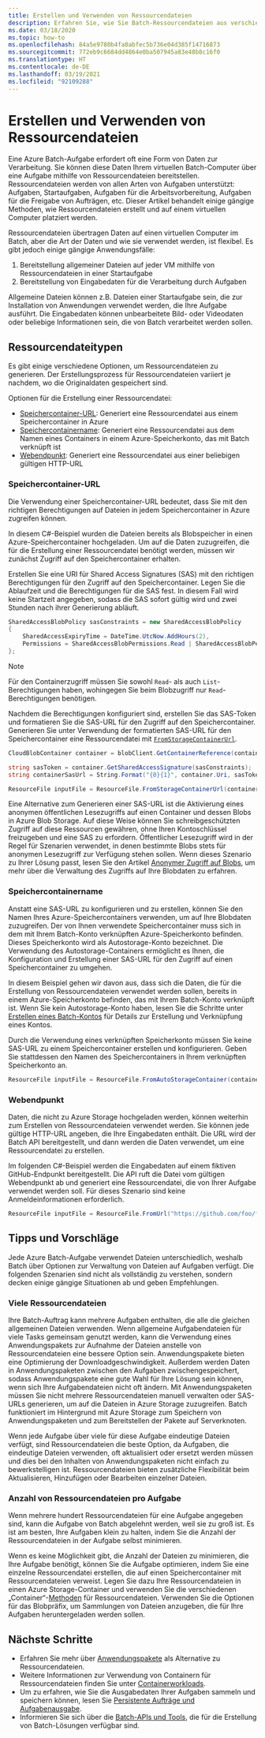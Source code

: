 ```yaml
---
title: Erstellen und Verwenden von Ressourcendateien
description: Erfahren Sie, wie Sie Batch-Ressourcendateien aus verschiedenen Eingabequellen erstellen. Dieser Artikel behandelt einige gängige Methoden, wie Ressourcendateien erstellt und auf einer VM platziert werden.
ms.date: 03/18/2020
ms.topic: how-to
ms.openlocfilehash: 84a5e9780b4fa0abfec5b736e04d385f14716873
ms.sourcegitcommit: 772eb9c6684dd4864e0ba507945a83e48b8c16f0
ms.translationtype: HT
ms.contentlocale: de-DE
ms.lasthandoff: 03/19/2021
ms.locfileid: "92109288"
---
```

# <a name="creating-and-using-resource-files"></a>Erstellen und Verwenden von Ressourcendateien

Eine Azure Batch-Aufgabe erfordert oft eine Form von Daten zur Verarbeitung. Sie können diese Daten Ihrem virtuellen Batch-Computer über eine Aufgabe mithilfe von Ressourcendateien bereitstellen. Ressourcendateien werden von allen Arten von Aufgaben unterstützt: Aufgaben, Startaufgaben, Aufgaben für die Arbeitsvorbereitung, Aufgaben für die Freigabe von Aufträgen, etc. Dieser Artikel behandelt einige gängige Methoden, wie Ressourcendateien erstellt und auf einem virtuellen Computer platziert werden.  

Ressourcendateien übertragen Daten auf einen virtuellen Computer im Batch, aber die Art der Daten und wie sie verwendet werden, ist flexibel. Es gibt jedoch einige gängige Anwendungsfälle:

1. Bereitstellung allgemeiner Dateien auf jeder VM mithilfe von Ressourcendateien in einer Startaufgabe
1. Bereitstellung von Eingabedaten für die Verarbeitung durch Aufgaben

Allgemeine Dateien können z.B. Dateien einer Startaufgabe sein, die zur Installation von Anwendungen verwendet werden, die Ihre Aufgabe ausführt. Die Eingabedaten können unbearbeitete Bild- oder Videodaten oder beliebige Informationen sein, die von Batch verarbeitet werden sollen.

## <a name="types-of-resource-files"></a>Ressourcendateitypen

Es gibt einige verschiedene Optionen, um Ressourcendateien zu generieren. Der Erstellungsprozess für Ressourcendateien variiert je nachdem, wo die Originaldaten gespeichert sind.

Optionen für die Erstellung einer Ressourcendatei:

- [Speichercontainer-URL](#storage-container-url): Generiert eine Ressourcendatei aus einem Speichercontainer in Azure
- [Speichercontainername](#storage-container-name): Generiert eine Ressourcendatei aus dem Namen eines Containers in einem Azure-Speicherkonto, das mit Batch verknüpft ist
- [Webendpunkt](#web-endpoint): Generiert eine Ressourcendatei aus einer beliebigen gültigen HTTP-URL

### <a name="storage-container-url"></a>Speichercontainer-URL

Die Verwendung einer Speichercontainer-URL bedeutet, dass Sie mit den richtigen Berechtigungen auf Dateien in jedem Speichercontainer in Azure zugreifen können. 

In diesem C#-Beispiel wurden die Dateien bereits als Blobspeicher in einen Azure-Speichercontainer hochgeladen. Um auf die Daten zuzugreifen, die für die Erstellung einer Ressourcendatei benötigt werden, müssen wir zunächst Zugriff auf den Speichercontainer erhalten.

Erstellen Sie eine URI für Shared Access Signatures (SAS) mit den richtigen Berechtigungen für den Zugriff auf den Speichercontainer. Legen Sie die Ablaufzeit und die Berechtigungen für die SAS fest. In diesem Fall wird keine Startzeit angegeben, sodass die SAS sofort gültig wird und zwei Stunden nach ihrer Generierung abläuft.

```csharp
SharedAccessBlobPolicy sasConstraints = new SharedAccessBlobPolicy
{
    SharedAccessExpiryTime = DateTime.UtcNow.AddHours(2),
    Permissions = SharedAccessBlobPermissions.Read | SharedAccessBlobPermissions.List
};
```

> [!NOTE]
> Für den Containerzugriff müssen Sie sowohl `Read`- als auch `List`-Berechtigungen haben, wohingegen Sie beim Blobzugriff nur `Read`-Berechtigungen benötigen.

Nachdem die Berechtigungen konfiguriert sind, erstellen Sie das SAS-Token und formatieren Sie die SAS-URL für den Zugriff auf den Speichercontainer. Generieren Sie unter Verwendung der formatierten SAS-URL für den Speichercontainer eine Ressourcendatei mit [`FromStorageContainerUrl`](/dotnet/api/microsoft.azure.batch.resourcefile.fromstoragecontainerurl).

```csharp
CloudBlobContainer container = blobClient.GetContainerReference(containerName);

string sasToken = container.GetSharedAccessSignature(sasConstraints);
string containerSasUrl = String.Format("{0}{1}", container.Uri, sasToken);

ResourceFile inputFile = ResourceFile.FromStorageContainerUrl(containerSasUrl);
```

Eine Alternative zum Generieren einer SAS-URL ist die Aktivierung eines anonymen öffentlichen Lesezugriffs auf einen Container und dessen Blobs in Azure Blob Storage. Auf diese Weise können Sie schreibgeschützten Zugriff auf diese Ressourcen gewähren, ohne Ihren Kontoschlüssel freizugeben und eine SAS zu erfordern. Öffentlicher Lesezugriff wird in der Regel für Szenarien verwendet, in denen bestimmte Blobs stets für anonymen Lesezugriff zur Verfügung stehen sollen. Wenn dieses Szenario zu Ihrer Lösung passt, lesen Sie den Artikel [Anonymer Zugriff auf Blobs](../storage/blobs/anonymous-read-access-configure.md), um mehr über die Verwaltung des Zugriffs auf Ihre Blobdaten zu erfahren.

### <a name="storage-container-name"></a>Speichercontainername

Anstatt eine SAS-URL zu konfigurieren und zu erstellen, können Sie den Namen Ihres Azure-Speichercontainers verwenden, um auf Ihre Blobdaten zuzugreifen. Der von Ihnen verwendete Speichercontainer muss sich in dem mit Ihrem Batch-Konto verknüpften Azure-Speicherkonto befinden. Dieses Speicherkonto wird als Autostorage-Konto bezeichnet. Die Verwendung des Autostorage-Containers ermöglicht es Ihnen, die Konfiguration und Erstellung einer SAS-URL für den Zugriff auf einen Speichercontainer zu umgehen.

In diesem Beispiel gehen wir davon aus, dass sich die Daten, die für die Erstellung von Ressourcendateien verwendet werden sollen, bereits in einem Azure-Speicherkonto befinden, das mit Ihrem Batch-Konto verknüpft ist. Wenn Sie kein Autostorage-Konto haben, lesen Sie die Schritte unter [Erstellen eines Batch-Kontos](batch-account-create-portal.md) für Details zur Erstellung und Verknüpfung eines Kontos.

Durch die Verwendung eines verknüpften Speicherkonto müssen Sie keine SAS-URL zu einem Speichercontainer erstellen und konfigurieren. Geben Sie stattdessen den Namen des Speichercontainers in Ihrem verknüpften Speicherkonto an.

```csharp
ResourceFile inputFile = ResourceFile.FromAutoStorageContainer(containerName);
```

### <a name="web-endpoint"></a>Webendpunkt

Daten, die nicht zu Azure Storage hochgeladen werden, können weiterhin zum Erstellen von Ressourcendateien verwendet werden. Sie können jede gültige HTTP-URL angeben, die Ihre Eingabedaten enthält. Die URL wird der Batch API bereitgestellt, und dann werden die Daten verwendet, um eine Ressourcendatei zu erstellen.

Im folgenden C#-Beispiel werden die Eingabedaten auf einem fiktiven GitHub-Endpunkt bereitgestellt. Die API ruft die Datei vom gültigen Webendpunkt ab und generiert eine Ressourcendatei, die von Ihrer Aufgabe verwendet werden soll. Für dieses Szenario sind keine Anmeldeinformationen erforderlich.

```csharp
ResourceFile inputFile = ResourceFile.FromUrl("https://github.com/foo/file.txt", filePath);
```

## <a name="tips-and-suggestions"></a>Tipps und Vorschläge

Jede Azure Batch-Aufgabe verwendet Dateien unterschiedlich, weshalb Batch über Optionen zur Verwaltung von Dateien auf Aufgaben verfügt. Die folgenden Szenarien sind nicht als vollständig zu verstehen, sondern decken einige gängige Situationen ab und geben Empfehlungen.

### <a name="many-resource-files"></a>Viele Ressourcendateien

Ihre Batch-Auftrag kann mehrere Aufgaben enthalten, die alle die gleichen allgemeinen Dateien verwenden. Wenn allgemeine Aufgabendateien für viele Tasks gemeinsam genutzt werden, kann die Verwendung eines Anwendungspakets zur Aufnahme der Dateien anstelle von Ressourcendateien eine bessere Option sein. Anwendungspakete bieten eine Optimierung der Downloadgeschwindigkeit. Außerdem werden Daten in Anwendungspaketen zwischen den Aufgaben zwischengespeichert, sodass Anwendungspakete eine gute Wahl für Ihre Lösung sein können, wenn sich Ihre Aufgabendateien nicht oft ändern. Mit Anwendungspaketen müssen Sie nicht mehrere Ressourcendateien manuell verwalten oder SAS-URLs generieren, um auf die Dateien in Azure Storage zuzugreifen. Batch funktioniert im Hintergrund mit Azure Storage zum Speichern von Anwendungspaketen und zum Bereitstellen der Pakete auf Serverknoten.

Wenn jede Aufgabe über viele für diese Aufgabe eindeutige Dateien verfügt, sind Ressourcendateien die beste Option, da Aufgaben, die eindeutige Dateien verwenden, oft aktualisiert oder ersetzt werden müssen und dies bei den Inhalten von Anwendungspaketen nicht einfach zu bewerkstelligen ist. Ressourcendateien bieten zusätzliche Flexibilität beim Aktualisieren, Hinzufügen oder Bearbeiten einzelner Dateien.

### <a name="number-of-resource-files-per-task"></a>Anzahl von Ressourcendateien pro Aufgabe

Wenn mehrere hundert Ressourcendateien für eine Aufgabe angegeben sind, kann die Aufgabe von Batch abgelehnt werden, weil sie zu groß ist. Es ist am besten, Ihre Aufgaben klein zu halten, indem Sie die Anzahl der Ressourcendateien in der Aufgabe selbst minimieren.

Wenn es keine Möglichkeit gibt, die Anzahl der Dateien zu minimieren, die Ihre Aufgabe benötigt, können Sie die Aufgabe optimieren, indem Sie eine einzelne Ressourcendatei erstellen, die auf einen Speichercontainer mit Ressourcendateien verweist. Legen Sie dazu Ihre Ressourcendateien in einen Azure Storage-Container und verwenden Sie die verschiedenen „Container“-[Methoden](/dotnet/api/microsoft.azure.batch.resourcefile#methods) für Ressourcendateien. Verwenden Sie die Optionen für das Blobpräfix, um Sammlungen von Dateien anzugeben, die für Ihre Aufgaben heruntergeladen werden sollen.

## <a name="next-steps"></a>Nächste Schritte

- Erfahren Sie mehr über [Anwendungspakete](batch-application-packages.md) als Alternative zu Ressourcendateien.
- Weitere Informationen zur Verwendung von Containern für Ressourcendateien finden Sie unter [Containerworkloads](batch-docker-container-workloads.md).
- Um zu erfahren, wie Sie die Ausgabedaten Ihrer Aufgaben sammeln und speichern können, lesen Sie [Persistente Aufträge und Aufgabenausgabe](batch-task-output.md).
- Informieren Sie sich über die [Batch-APIs und Tools](batch-apis-tools.md), die für die Erstellung von Batch-Lösungen verfügbar sind.